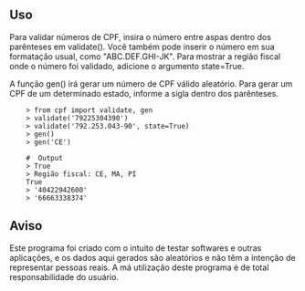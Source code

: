 ## Uso
Para validar números de CPF, insira o número entre aspas dentro dos parênteses em validate(). Você também pode inserir o número em sua formatação usual, como "ABC.DEF.GHI-JK". Para mostrar a região fiscal onde o número foi validado, adicione o argumento state=True.

A função gen() irá gerar um número de CPF válido aleatório. Para gerar um CPF de um determinado estado, informe a sigla dentro dos parênteses.

        > from cpf import validate, gen
        > validate('79225304390')
        > validate('792.253.043-90', state=True)
        > gen()
        > gen('CE')

        #  Output
        > True
        > Região fiscal: CE, MA, PI
        True
        > '40422942600'
        > '66663338374'


## Aviso
Este programa foi criado com o intuito de testar softwares e outras aplicações, e os dados aqui gerados são aleatórios e não têm a intenção de representar pessoas reais. A má utilização deste programa é de total responsabilidade do usuário.
